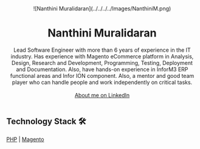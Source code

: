 <!-- PROJECT LOGO -->
<br />
<p align="center">
![Nanthini Muralidaran](../../../../Images/NanthiniM.png)
  <h1 align="center">Nanthini Muralidaran</h1>

  <p align="center">
    Lead Software Engineer with more than 6 years of experience in the IT industry. Has experience with Magento eCommerce platform in Analysis, Design, Research and Development, Programming, Testing, Deployment and Documentation. Also, have hands-on experience in InforM3 ERP functional areas and Infor ION component. Also, a mentor and good team player who can handle people and work independently on critical tasks.
    <br />
    <br />
    <a href="https://www.linkedin.com/in/nanthini-muralidaran/">About me on LinkedIn</a>
    <br />
    <br />
  </p>
</p>

## Technology Stack 🛠️

  [PHP](https://www.php.net/)
| [Magento](https://devdocs.magento.com/)

